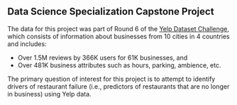 ## Data Science Specialization Capstone Project

The data for this project was part of Round 6 of the [Yelp Dataset Challenge](http://www.yelp.com/dataset_challenge), which consists of information about businesses from 10 cities in 4 countries and includes:
* Over 1.5M reviews by 366K users for 61K businesses, and
* Over 481K business attributes such as hours, parking, ambience, etc.

The primary question of interest for this project is to attempt to identify drivers of restaurant failure (i.e., predictors of restaurants that are no longer in business) using Yelp data.
